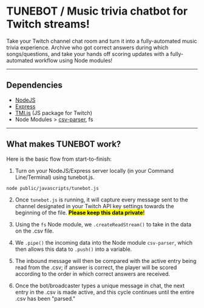 # **TUNEBOT**  /  Music trivia chatbot for Twitch streams!

Take your Twitch channel chat room and turn it into a fully-automated music trivia experience. Archive who got correct answers during which songs/questions, and take your hands off scoring updates with a fully-automated workflow using Node modules!

---

## Dependencies

- [NodeJS](https://nodejs.org/en/)
- [Express](https://expressjs.com/)
- [TMI.js](https://tmijs.com/) (JS package for Twitch)
- Node Modules > [csv-parser](https://www.npmjs.com/package/csv-parser), fs

---

## What makes **TUNEBOT** work?

Here is the basic flow from start-to-finish:

1. Turn on your NodeJS/Express server locally (in your Command Line/Terminal) using tunebot.js.

`node public/javascripts/tunebot.js`

2. Once `tunebot.js` is running, it will capture every message sent to the channel designated in your Twitch API key settings towards the beginning of the file. <mark>**Please keep this data private**!</mark>

3. Using the `fs` Node module, we `.createReadStream()` to take in the data on the .csv file.

4. We `.pipe()` the incoming data into the Node module `csv-parser`, which then allows this data to `.push()` into a variable.

5. The inbound message will then be compared with the active entry being read from the .csv; if answer is correct, the player will be scored according to the order in which correct answers are received.

6. Once the bot/broadcaster types a unique message in chat, the next entry in the .csv is made active, and this cycle continues until the entire .csv has been "parsed."